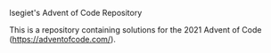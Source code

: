 lsegiet's Advent of Code Repository

This is a repository containing solutions for the 2021 Advent of Code
(https://adventofcode.com/).
